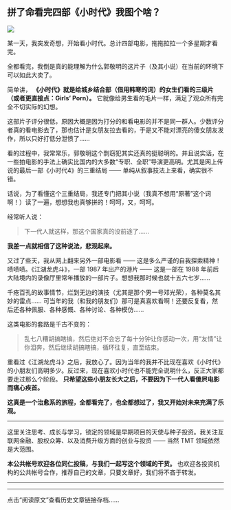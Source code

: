## 拼了命看完四部《小时代》我图个啥？
 ![](http://mmbiz.qpic.cn/mmbiz/BDcu2rMySicr2gqtZwSY4E3HEOozuwUKbZfa1QUmic4psnB4M5Aa0q1ej3esregkWZKC9tYwNC4YZTJPhYufQK2Q/640?wx_fmt=jpeg&wxfrom=5)
<head><meta http-equiv="Content-Type" content="text/html; charset=utf-8"></head>
某一天，我突发奇想，开始看小时代。总计四部电影，拖拖拉拉一个多星期才看完。

全都看完，我倒是真的能理解为什么郭敬明的这片子（及其小说）在当前的环境下可以如此大卖了。

简单讲， **《小时代》就是给城乡结合部（借用韩寒的词）的女生们看的三级片（或者更直接点：Girls’ Porn）。** 它就像给男生看的毛片一样，满足了观众所有完全不切实际的幻想。

这部片子评分很低，原因大概是因为打分的和看电影的并不是同一群人。少数评分者真的看电影去了，那也估计是女朋友拉去看的，于是又不能对漂亮的傻女朋友发作，所以只好打低分泄愤了……

看的过程中，我常常乐，郭敬明这个剽窃犯其实还真的挺聪明的。并且说实话，在一些拍电影的手法上确实比国内的大多数“专职、全职”导演更高明。尤其是网上传说的最后一部《小时代4》的三重结局 —— 单纯从叙事技法上来看，确实很不错。



话说，为了看懂这个三重结局，我还专门把其小说（我真不想用“原著”这个词啊！）读了一遍，想想我也真够拼的！呵呵，又，呵呵。

经常听人说：

> 下一代人就这样，那这个国家真的没前途了……

**我差一点就相信了这种说法，悲观起来。**

又过了些天，我从网上翻来另外一部电影看 —— 这是多么严谨的自我探索精神！啧啧啧。《江湖龙虎斗》，一部 1987 年出产的港片 —— 这是一部在 1988 年前后大陆境内的录像厅里常年播放的一部片子。想想我那时候也就十五六七岁……



千疮百孔的故事情节，烂到无边的演技（尤其是那个男一号邓光荣），各种莫名其妙的雷点…… 可当年的我（和我的朋友们）那可是真喜欢看啊！还要反复看，然后还各种佩服、各种感慨、各种讨论、各种模仿……

这类电影的套路是千古不变的：

> 乱七八糟胡搞瞎搞，然后绝对不会忘了每十分钟让你感动一次，用“友情”让你泪奔，然后继续胡搞瞎搞，循环往复，直至结束。

重看过《江湖龙虎斗》之后，我放心了。因为当年的我并不比现在喜欢《小时代》的小朋友们高明多少。反过来，现在喜欢小时代也不能完全说明什么，反正大家都要走过那么个阶段。 **只希望这些小朋友长大之后，不要因为下一代人看傻屄电影而痛心疾首。**

**这真是一个治愈系的旅程，全都看完了，也全都想过了，我又开始对未来充满了乐观。**

* * *

这里关注思考、成长与学习，锁定的领域是早期项目的天使与种子投资。我关注互联网金融、股权众筹、以及消费升级方面的创业与投资 —— 当然 TMT 领域依然是大范围。

**本公共帐号欢迎各位同仁投稿，与我们一起写这个领域的干货。** 也欢迎各投资机构的公共帐号合作，推荐自己的文章，只要文章好，我们将不吝于转发。



* * *



* * *

点击“阅读原文”查看历史文章链接存档……

